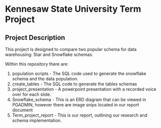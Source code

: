 # Kennesaw State University Term Project

## Project Description

This project is designed to compare two popular schema for data warehousing: Star and Snowflake schemas.

Within this repository there are:

1. population scripts - The SQL code used to generate the snowflake schema and the data population.
2. create_tables - The SQL code to generate the tables schemas
3. project_presentation - A powerpoint presentation with a recorded voice over for each slide.
4. Snowflake_schema - This is an ERD diagram that can be viewed in PGADMIN, however there are image snips located in our report document
5. Term_project_report - This is our report, outlining our research and schema implementation.

